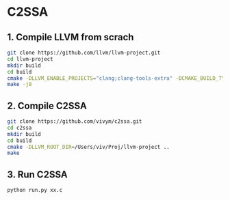 # C2SSA
## 1. Compile LLVM from scrach

```bash
git clone https://github.com/llvm/llvm-project.git
cd llvm-project
mkdir build
cd build
cmake -DLLVM_ENABLE_PROJECTS="clang;clang-tools-extra" -DCMAKE_BUILD_TYPE=Debug ../llvm
make -j8
```

## 2. Compile C2SSA

```bash
git clone https://github.com/vivym/c2ssa.git
cd c2ssa
mkdir build
cd build
cmake -DLLVM_ROOT_DIR=/Users/viv/Proj/llvm-project ..
make
```

## 3. Run C2SSA

```bash
python run.py xx.c
```
